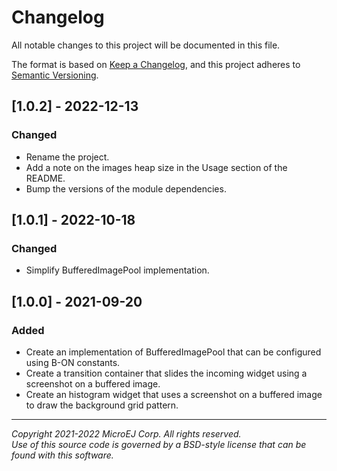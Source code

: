 # Changelog

All notable changes to this project will be documented in this file.

The format is based on [Keep a Changelog](https://keepachangelog.com/en/1.0.0/),
and this project adheres to [Semantic Versioning](https://semver.org/spec/v2.0.0.html).

## [1.0.2] - 2022-12-13

### Changed

- Rename the project.
- Add a note on the images heap size in the Usage section of the README.
- Bump the versions of the module dependencies.

## [1.0.1] - 2022-10-18

### Changed

- Simplify BufferedImagePool implementation.

## [1.0.0] - 2021-09-20

### Added

- Create an implementation of BufferedImagePool that can be configured using B-ON constants.
- Create a transition container that slides the incoming widget using a screenshot on a buffered image.
- Create an histogram widget that uses a screenshot on a buffered image to draw the background grid pattern.

---  
_Copyright 2021-2022 MicroEJ Corp. All rights reserved._  
_Use of this source code is governed by a BSD-style license that can be found with this software._  